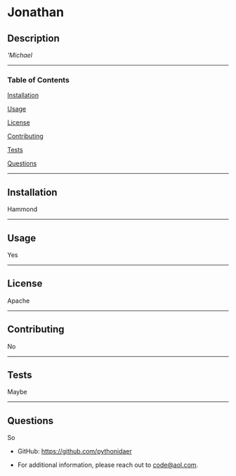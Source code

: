     
# Jonathan
## Description 
*'Michael*

-----------
### Table of Contents

[Installation](https://github.com/pythonidaer/read-me-generator#installation)

[Usage](https://github.com/pythonidaer/read-me-generator#usage)

[License](https://github.com/pythonidaer/read-me-generator#license)

[Contributing](https://github.com/pythonidaer/read-me-generator#contributing)

[Tests](https://github.com/pythonidaer/read-me-generator#tests)

[Questions](https://github.com/pythonidaer/read-me-generator#questions)

-----------
## Installation 
Hammond

-----------

## Usage 
Yes

-----------

## License 
Apache

-----------

## Contributing 
No

-----------

## Tests 
Maybe

-----------

## Questions 
So
* GitHub: https://github.com/pythonidaer

* For additional information, please reach out to code@aol.com.
